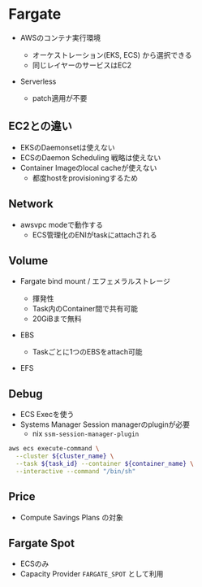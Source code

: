 # Fargate

* AWSのコンテナ実行環境
  * オーケストレーション(EKS, ECS) から選択できる
  * 同じレイヤーのサービスはEC2

* Serverless
  * patch適用が不要

## EC2との違い

* EKSのDaemonsetは使えない
* ECSのDaemon Scheduling 戦略は使えない
* Container Imageのlocal cacheが使えない
  * 都度hostをprovisioningするため

## Network

* awsvpc modeで動作する
  * ECS管理化のENIがtaskにattachされる

## Volume

* Fargate bind mount / エフェメラルストレージ
  * 揮発性
  * Task内のContainer間で共有可能
  * 20GiBまで無料

* EBS
  * Taskごとに1つのEBSをattach可能

* EFS

## Debug

* ECS Execを使う  
* Systems Manager Session managerのpluginが必要
  * nix `ssm-session-manager-plugin`

```sh
aws ecs execute-command \
  --cluster ${cluster_name} \
  --task ${task_id} --container ${container_name} \
  --interactive --command "/bin/sh"
```

## Price

* Compute Savings Plans の対象

## Fargate Spot

* ECSのみ
* Capacity Provider `FARGATE_SPOT` として利用
